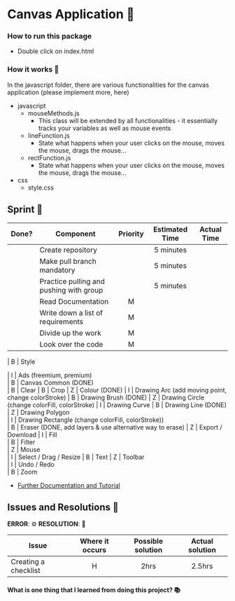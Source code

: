 # Canvas Application :rocket:

### How to run this package

- Double click on index.html

### How it works :open_book:

In the javascript folder, there are various functionalities for the canvas application (please implement more, here)

- javascript
  - mouseMethods.js
    - This class will be extended by all functionalities - it essentially tracks your variables as well as mouse events
  - lineFunction.js
    - State what happens when your user clicks on the mouse, moves the mouse, drags the mouse...
  - rectFunction.js
    - State what happens when your user clicks on the mouse, moves the mouse, drags the mouse...
- css
  - style.css

## Sprint :athletic_shoe:

| Done? | Component                               | Priority | Estimated Time | Actual Time |
| ----- | --------------------------------------- | :------: | :------------: | :---------: |
|       | Create repository                       |          |   5 minutes    |             |
|       | Make pull branch mandatory              |          |   5 minutes    |             |
|       | Practice pulling and pushing with group |          |   5 minutes    |             |
|       | Read Documentation                      |    M     |                |             |
|       | Write down a list of requirements       |    M     |                |             |
|       | Divide up the work                      |    M     |                |             |
|       | Look over the code                      |    M     |                |             |

| B | Style

| I | Ads (freemium, premium)  
| B | Canvas Common (DONE)  
| B | Clear
| B | Crop
| Z | Colour (DONE)
| I | Drawing Arc (add moving point, change colorStroke)
| B | Drawing Brush (DONE)
| Z | Drawing Circle (change colorFill, colorStroke)
| I | Drawing Curve
| B | Drawing Line (DONE)  
| Z | Drawing Polygon  
| I | Drawing Rectangle (change colorFill, colorStroke))  
| B | Eraser (DONE, add layers & use alternative way to erase)
| Z | Export / Download
| I | Fill  
| B | Filter  
| Z | Mouse  
| I | Select / Drag / Resize
| B | Text
| Z | Toolbar  
| I | Undo / Redo  
| B | Zoom

- [Further Documentation and Tutorial](https://developer.mozilla.org/en-US/docs/Web/API/Canvas_API/Tutorial/Basic_usage)

## Issues and Resolutions :flashlight:

**ERROR**: :gear:
**RESOLUTION**: :key:

| Issue                | Where it occurs | Possible solution | Actual solution |
| -------------------- | :-------------: | :---------------: | :-------------: |
| Creating a checklist |        H        |       2hrs        |     2.5hrs      |

#### What is one thing that I learned from doing this project? :books:
